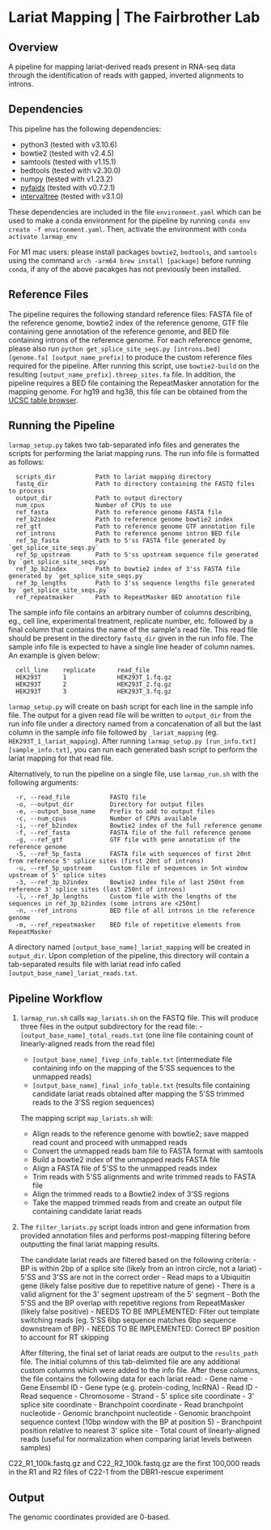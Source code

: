 # Lariat Mapping | The Fairbrother Lab

## Overview

A pipeline for mapping lariat-derived reads present in RNA-seq data through the identification of reads with gapped, inverted alignments to introns.

## Dependencies

This pipeline has the following dependencies:
- python3 (tested with v3.10.6)
- bowtie2 (tested with v2.4.5)
- samtools (tested with v1.15.1)
- bedtools (tested with v2.30.0)
- numpy (tested with v1.23.2)
- [pyfaidx](https://pypi.org/project/pyfaidx/) (tested with v0.7.2.1)
- [intervaltree](https://pypi.org/project/intervaltree/) (tested with v3.1.0)

These dependencies are included in the file `environment.yaml` which can be used to make a conda environment for the pipeline by running `conda env create -f environment.yaml`. Then, activate the environment with `conda activate larmap_env` 

For M1 mac users: please install packages `bowtie2`, `bedtools`, and `samtools` using the command `arch -arm64 brew install [package]` before running `conda`, if any of the above pacakges has not previously been installed.

## Reference Files

The pipeline requires the following standard reference files: FASTA file of the reference genome, bowtie2 index of the reference genome, GTF file containing gene annotation of the reference genome, and BED file containing introns of the reference genome. For each reference genome, please also run `python get_splice_site_seqs.py [introns.bed] [genome.fa] [output_name_prefix]` to produce the custom reference files required for the pipeline. After running this script, use `bowtie2-build` on the resulting `[output_name_prefix].threep_sites.fa` file. In addition, the pipeline requires a BED file containing the RepeatMasker annotation for the mapping genome. For hg19 and hg38, this file can be obtained from the [UCSC table browser](https://genome.ucsc.edu/cgi-bin/hgTables).

## Running the Pipeline

`larmap_setup.py` takes two tab-separated info files and generates the scripts for performing the lariat mapping runs. The run info file is formatted as follows:
      
      scripts_dir           Path to lariat mapping directory
      fastq_dir             Path to directory containing the FASTQ files to process
      output_dir            Path to output directory
      num_cpus              Number of CPUs to use
      ref_fasta             Path to reference genome FASTA file
      ref_b2index           Path to reference genome bowtie2 index
      ref_gtf               Path to reference genome GTF annotation file
      ref_introns           Path to reference genome intron BED file
      ref_5p_fasta          Path to 5'ss FASTA file generated by `get_splice_site_seqs.py`
      ref_5p_upstream       Path to 5'ss upstream sequence file generated by `get_splice_site_seqs.py`
      ref_3p_b2index        Path to bowtie2 index of 3'ss FASTA file generated by `get_splice_site_seqs.py`
      ref_3p_lengths        Path to 3'ss sequence lengths file generated by `get_splice_site_seqs.py`
      ref_repeatmasker      Path to RepeatMasker BED annotation file

The sample info file contains an arbitrary number of columns describing, eg., cell line, experimental treatment, replicate number, etc. followed by a final column that contains the name of the sample's read file. This read file should be present in the directory `fastq_dir` given in the run info file. The sample info file is expected to have a single line header of column names. An example is given below:

      cell_line    replicate      read_file
      HEK293T      1              HEK293T_1.fq.gz
      HEK293T      2              HEK293T_2.fq.gz
      HEK293T      3              HEK293T_3.fq.gz

`larmap_setup.py` will create on bash script for each line in the sample info file. The output for a given read file will be written to `output_dir` from the run info file under a directory named from a concatenation of all but the last column in the sample info file followed by `_lariat_mapping` (eg. `HEK293T_1_lariat_mapping`). After running `larmap_setup.py [run_info.txt] [sample_info.txt]`, you can run each generated bash script to perform the lariat mapping for that read file.

Alternatively, to run the pipeline on a single file, use `larmap_run.sh` with the following arguments:

      -r, --read_file           FASTQ file
      -o, --output_dir          Directory for output files
      -e, --output_base_name    Prefix to add to output files
      -c, --num_cpus            Number of CPUs available
      -i, --ref_b2index         Bowtie2 index of the full reference genome
      -f, --ref_fasta           FASTA file of the full reference genome
      -g, --ref_gtf             GTF file with gene annotation of the reference genome
      -5, --ref_5p_fasta        FASTA file with sequences of first 20nt from reference 5' splice sites (first 20nt of introns)
      -u, --ref_5p_upstream     Custom file of sequences in 5nt window upstream of 5' splice sites
      -3, --ref_3p_b2index      Bowtie2 index file of last 250nt from reference 3' splice sites (last 250nt of introns)
      -l, --ref_3p_lengths      Custom file with the lengths of the sequences in ref_3p_b2index (some introns are <250nt)
      -n, --ref_introns         BED file of all introns in the reference genome
      -m, --ref_repeatmasker    BED file of repetitive elements from RepeatMasker

A directory named `[output_base_name]_lariat_mapping` will be created in `output_dir`. Upon completion of the pipeline, this directory will contain a tab-separated results file with lariat read info called `[output_base_name]_lariat_reads.txt`.

## Pipeline Workflow

1. `larmap_run.sh` calls `map_lariats.sh` on the FASTQ file. This will produce three files in the output subdirectory for the read file:
    -`[output_base_name]_total_reads.txt` (one line file containing count of linearly-aligned reads from the read file)
    - `[output_base_name]_fivep_info_table.txt` (intermediate file containing info on the mapping of the 5'SS sequences to the unmapped reads)
    - `[output_base_name]_final_info_table.txt` (results file containing candidate lariat reads obtained after mapping the 5'SS trimmed reads to the 3'SS region sequences)

    The mapping script `map_lariats.sh` will:
    - Align reads to the reference genome with bowtie2; save mapped read count and proceed with unmapped reads
    - Convert the unmapped reads bam file to FASTA format with samtools
    - Build a bowtie2 index of the unmapped reads FASTA file
    - Align a FASTA file of 5'SS to the unmapped reads index
    - Trim reads with 5'SS alignments and write trimmed reads to FASTA file
    - Align the trimmed reads to a Bowtie2 index of 3'SS regions
    - Take the mapped trimmed reads from and create an output file containing candidate lariat reads

3. The `filter_lariats.py` script loads intron and gene information from provided annotation files and performs post-mapping filtering before outputting the final lariat mapping results. 

    The candidate lariat reads are filtered based on the following criteria: - BP is within 2bp of a splice site (likely from an intron circle, not a lariat) - 5'SS and 3'SS are not in the correct order - Read maps to a Ubiquitin gene (likely false positive due to repetitive nature of gene) - There is a valid aligment for the 3' segment upstream of the 5' segment - Both the 5'SS and the BP overlap with repetitive regions from RepeatMasker (likely false positive) - NEEDS TO BE IMPLEMENTED: Filter out template switching reads (eg. 5'SS 6bp sequence matches 6bp sequence downstream of BP) - NEEDS TO BE IMPLEMENTED: Correct BP position to account for RT skipping

    After filtering, the final set of lariat reads are output to the `results_path` file. The initial columns of this tab-delimited file are any additional custom columns which were added to the info file. After these columns, the file contains the following data for each lariat read: - Gene name - Gene Ensembl ID - Gene type (e.g. protein-coding, lncRNA) - Read ID - Read sequence - Chromosome - Strand - 5' splice site coordinate - 3' splice site coordinate - Branchpoint coordinate - Read branchpoint nucleotide - Genomic branchpoint nucleotide - Genomic branchpoint sequence context (10bp window with the BP at position 5) - Branchpoint position relative to nearest 3' splice site - Total count of linearly-aligned reads (useful for normalization when comparing lariat levels between samples)


C22_R1_100k.fastq.gz and C22_R2_100k.fastq.gz are the first 100,000 reads in the R1 and R2 files of C22-1 from the DBR1-rescue experiment

## Output
The genomic coordinates provided are 0-based.
